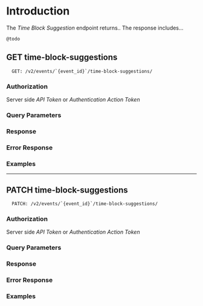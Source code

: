 # Introduction

The *Time Block Suggestion* endpoint returns.. The response includes...

`@todo`

## GET time-block-suggestions

```
  GET: /v2/events/`{event_id}`/time-block-suggestions/
```

### Authorization

Server side *API Token* or *Authentication Action Token*


### Query Parameters


### Response


### Error Response


### Examples

---------------------------------------

## PATCH time-block-suggestions

```
  PATCH: /v2/events/`{event_id}`/time-block-suggestions/
```

### Authorization

Server side *API Token* or *Authentication Action Token*


### Query Parameters


### Response


### Error Response


### Examples